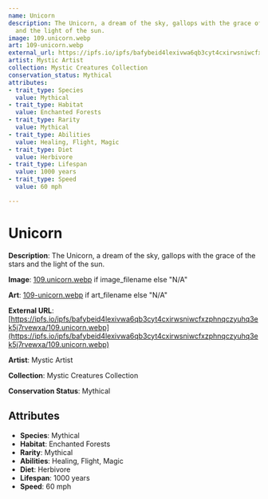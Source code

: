 ```yaml
---
name: Unicorn
description: The Unicorn, a dream of the sky, gallops with the grace of the stars
  and the light of the sun.
image: 109.unicorn.webp
art: 109-unicorn.webp
external_url: https://ipfs.io/ipfs/bafybeid4lexivwa6qb3cyt4cxirwsniwcfxzphnqczyuhq3ek5j7rvewxa/109.unicorn.webp
artist: Mystic Artist
collection: Mystic Creatures Collection
conservation_status: Mythical
attributes:
- trait_type: Species
  value: Mythical
- trait_type: Habitat
  value: Enchanted Forests
- trait_type: Rarity
  value: Mythical
- trait_type: Abilities
  value: Healing, Flight, Magic
- trait_type: Diet
  value: Herbivore
- trait_type: Lifespan
  value: 1000 years
- trait_type: Speed
  value: 60 mph

---
```


# Unicorn

**Description**: The Unicorn, a dream of the sky, gallops with the grace of the stars and the light of the sun.

**Image**: [109.unicorn.webp](./109.unicorn.webp) if image_filename else "N/A"

**Art**: [109-unicorn.webp](./109-unicorn.webp) if art_filename else "N/A"

**External URL**: [https://ipfs.io/ipfs/bafybeid4lexivwa6qb3cyt4cxirwsniwcfxzphnqczyuhq3ek5j7rvewxa/109.unicorn.webp](https://ipfs.io/ipfs/bafybeid4lexivwa6qb3cyt4cxirwsniwcfxzphnqczyuhq3ek5j7rvewxa/109.unicorn.webp)

**Artist**: Mystic Artist

**Collection**: Mystic Creatures Collection

**Conservation Status**: Mythical

## Attributes
- **Species**: Mythical
- **Habitat**: Enchanted Forests
- **Rarity**: Mythical
- **Abilities**: Healing, Flight, Magic
- **Diet**: Herbivore
- **Lifespan**: 1000 years
- **Speed**: 60 mph
